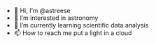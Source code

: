 - 👋 Hi, I’m @astreese
- 👀 I’m interested in astronomy
- 🌱 I’m currently learning scientific data analysis
- 📫 How to reach me put a light in a cloud

<!---
astreese/astreese is a ✨ special ✨ repository because its `README.md` (this file) appears on your GitHub profile.
You can click the Preview link to take a look at your changes.
--->
